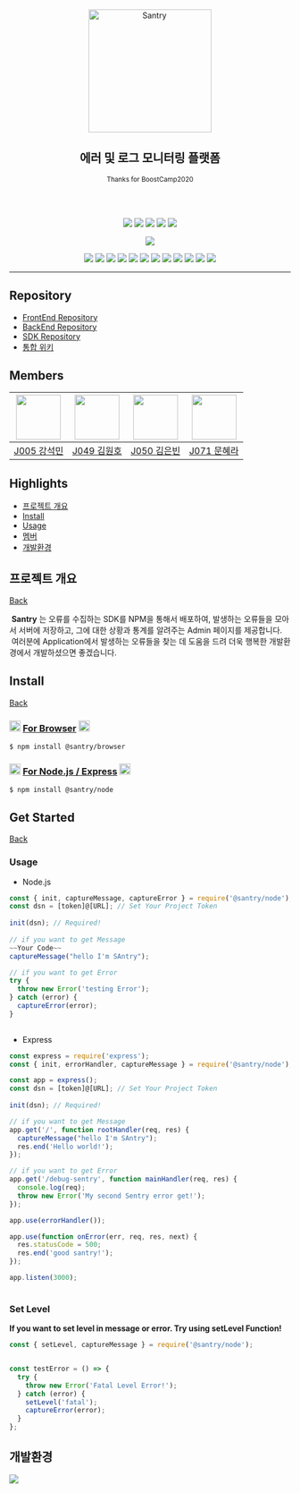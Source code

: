 <div align="center">
	<br>
	<br>
	<img height="220" src="https://raw.githubusercontent.com/boostcamp-2020/Project11-A-Web-FE-Performance-Monitoring-SDK/master/media/santry-1.png" alt="Santry">
	<h2 align="center">에러 및 로그 모니터링 플랫폼
	</h2>
	<p align="center"><sup>Thanks for BoostCamp2020</sup></p>
	<br>
	<br>

<!--레포 정보-->
![](https://img.shields.io/github/commit-activity/w/boostcamp-2020/Project11-A-Web-FE-Performance-Monitoring-SDK)
![](https://img.shields.io/github/repo-size/boostcamp-2020/Project11-A-Web-FE-Performance-Monitoring-SDK)
![](https://img.shields.io/github/languages/code-size/boostcamp-2020/Project11-A-Web-FE-Performance-Monitoring-SDK)
![](https://img.shields.io/github/issues/boostcamp-2020/Project11-A-Web-FE-Performance-Monitoring-SDK)
![](https://img.shields.io/github/last-commit/boostcamp-2020/Project11-A-Web-FE-Performance-Monitoring-SDK)

![](https://i.imgur.com/j94i246.png)

<!--기술 스택-->
![](https://img.shields.io/badge/TypeScript-v4.1.2-%23007ACC?logo=TypeScript) 
![](https://img.shields.io/badge/React-v17.0.1-%2361DAFB?logo=React) 
![](https://img.shields.io/badge/Swagger-v0.7.5-%2385EA2D?logo=Swagger)
![](https://img.shields.io/badge/MongoDB-v3.6.3-%2347A248?logo=MongoDB)
![](https://img.shields.io/badge/NPM-v6.14.9-%23CB3837?logo=NPM)
![](https://img.shields.io/badge/JWT-v8.5.1-%23000000?logo=JSON-Web-Tokens)
![](https://img.shields.io/badge/Webpack-v5.8.0-%238DD6F9?logo=webpack)
![](https://img.shields.io/badge/Babel-v7.12.9-%23F9DC3E?logo=Babel)
![](https://img.shields.io/badge/NCP-Server-7ed161?logo=NativeScript)
![](https://img.shields.io/badge/ESLint-v7.14.0-%234B32C3?logo=ESLint)
![](https://img.shields.io/badge/Prettier-v2.2.1-%23F7B93E?logo=Prettier)
![](https://img.shields.io/badge/VSCode-v1.51.1-%23007ACC?logo=Visual-studio-code)

</div>

---

## Repository
- [FrontEnd Repository](https://github.com/boostcamp-2020/Project11-A-Web-FE-Performance-Monitoring-admin)
- [BackEnd Repository](https://github.com/boostcamp-2020/Project11-A-Web-FE-Performance-Monitoring-server)
- [SDK Repository](https://github.com/boostcamp-2020/Project11-A-Web-FE-Performance-Monitoring-SDK)
- [통합 위키](https://github.com/boostcamp-2020/Project11-A-Web-FE-Performance-Monitoring-SDK/wiki)

## Members

|<img src="https://github.com/kangsukmin.png" width=80 >|<img src="https://github.com/gitdog01.png" width=80 >|<img src="https://github.com/Eunbin-Kim.png" width=80 >|<img src="https://github.com/maong0927.png" width=80 >|
:---:|:---:|:---:|:---:
|[J005 강석민](https://github.com/kangsukmin)|[J049 김원호](https://github.com/gitdog01)|[J050 김은빈](https://github.com/Eunbin-Kim)|[J071 문혜라](https://github.com/maong0927)|

## Highlights

- [프로젝트 개요](#프로젝트-개요)
- [Install](#Install)
- [Usage](#Get-Started)
- [멤버](#멤버)
- [개발환경](#개발환경)




## 프로젝트 개요

[Back](#Highlights)

&nbsp;**Santry** 는 오류를 수집하는 SDK를 NPM을 통해서 배포하여, 발생하는 오류들을 모아서 서버에 저장하고, 그에 대한 상황과 통계를 알려주는 Admin 페이지를 제공합니다. 
&nbsp;여러분에 Application에서 발생하는 오류들을 찾는 데 도움을 드려 더욱 행복한 개발환경에서 개발하셨으면 좋겠습니다.

## Install

[Back](#Highlights)

### <img src="https://upload.wikimedia.org/wikipedia/commons/thumb/a/a5/Google_Chrome_icon_%28September_2014%29.svg/768px-Google_Chrome_icon_%28September_2014%29.svg.png" width=20 > [For Browser](https://www.npmjs.com/package/@santry/browser) <img src="https://upload.wikimedia.org/wikipedia/commons/thumb/a/a0/Firefox_logo%2C_2019.svg/131px-Firefox_logo%2C_2019.svg.png" width=20 > 

```
$ npm install @santry/browser
```
### <img src="https://cdn.worldvectorlogo.com/logos/nodejs-icon.svg" width=20 > [For Node.js / Express](https://www.npmjs.com/package/@santry/browser) <img src="https://symbols.getvecta.com/stencil_22/9_nodejs.29834badea.svg" width=20 >
```
$ npm install @santry/node
```

## Get Started

[Back](#Highlights)

### Usage

- Node.js

```jsx
const { init, captureMessage, captureError } = require('@santry/node');
const dsn = [token]@[URL]; // Set Your Project Token
    
init(dsn); // Required!
    
// if you want to get Message
~~Your Code~~
captureMessage("hello I'm SAntry");

// if you want to get Error
try {
  throw new Error('testing Error');
} catch (error) {
  captureError(error);
}
    
```

- Express

```jsx
const express = require('express');
const { init, errorHandler, captureMessage } = require('@santry/node');

const app = express();
const dsn = [token]@[URL]; // Set Your Project Token
    
init(dsn); // Required!

// if you want to get Message
app.get('/', function rootHandler(req, res) {
  captureMessage("hello I'm SAntry");
  res.end('Hello world!');
});

// if you want to get Error
app.get('/debug-sentry', function mainHandler(req, res) {
  console.log(req);
  throw new Error('My second Sentry error get!');
});

app.use(errorHandler());

app.use(function onError(err, req, res, next) {
  res.statusCode = 500;
  res.end('good santry!');
});

app.listen(3000);
    
```

### Set Level

**If you want to set level in message or error. Try using setLevel Function!**

```jsx
const { setLevel, captureMessage } = require('@santry/node');


const testError = () => {
  try {
    throw new Error('Fatal Level Error!');
  } catch (error) {
    setLevel('fatal');
    captureError(error);
  }
};
```

## 개발환경

![](https://i.imgur.com/yTffMG0.png)

<!--

```jsx
// 기본적인 에러 Catch 부터
  try {
    throw new Error('testing Error');
  } catch (error) {
    captureError(error);
  }
  
// 로그의 기능으로 사용하는 메세지를 저장할 수도 있고,
  captureMessage("hello I'm Hera");
  
// UncaughtException , UnhandledRejection 도 잡을 수 있도록 세팅해 두었습니다.
  onUnhandledRejection();
  onUncaughtException();

// 나만의 다른 정보도 수집해 보세요.
  setContext("Login");

// express 에 제공하는 errorHandler middleware
  app.use(errorHandler());

```

- 프로젝트 단위로 관리를 할 수 있습니다.<br>
![](https://i.imgur.com/76x1vlR.jpg)

- 같은 에러들을 하나의 이슈로 묶어서 관리할 수 있습니다.

- 이슈 관리에서는 하나의 오류 정보부터, Tag의 통계, 이슈에 대해 커뮤니케이션을 할 수 있는 comment 기능등을 지원합니다.
 
-->
